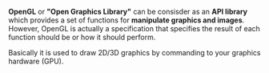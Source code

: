 **OpenGL** or **"Open Graphics Library"** can be consisder as an **API library** which provides a set of functions for **manipulate graphics and images**. However, OpenGL is actually a specification that specifies the result of each function should be or how it should perform.

Basically it is used to draw 2D/3D graphics by commanding to your graphics hardware (GPU).